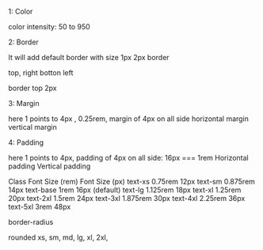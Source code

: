 <!-- ****************************************************** -->
1: Color

<!-- bg-red-500 -->
color intensity: 50 to 950

<!-- green orange sky blue -->
<!-- white and black don't have any intensity -->

<!-- text-color-intensity -->


<!-- ****************************************************** -->
2: Border

<!-- border --> It will add default border with size 1px
<!-- border-2 --> 2px border
<!-- border-color-intensity -->

<!-- border-t, border-r, border-b, border-l -->
top, right botton left
<!-- border-t-2 --> border top 2px




<!-- ****************************************************** -->
3: Margin
<!-- m-1 --> here 1 points to 4px , 0.25rem, margin of 4px on all side
<!-- mx-1 --> horizontal margin
<!-- my-1 --> vertical margin
<!-- mt mb ml mr -->





<!-- ****************************************************** -->
4: Padding
<!-- p-1 --> here 1 points to 4px, padding of 4px on all side: 16px === 1rem
<!-- px-1 --> Horizontal padding
<!-- py-1 --> Vertical padding
<!-- pt pb pl pr -->







<!-- ****************************************************** -->


Class	    Font Size (rem)	  Font Size (px)
text-xs	    0.75rem	          12px
text-sm	    0.875rem	      14px
text-base	1rem	          16px (default)
text-lg	    1.125rem	      18px
text-xl	    1.25rem	          20px
text-2xl	1.5rem	          24px
text-3xl	1.875rem	      30px
text-4xl	2.25rem	          36px
text-5xl	3rem	          48px





<!--  <img className="w-full h-48 object-cover rounded-xl"  -->

border-radius

rounded
xs, sm, md, lg, xl, 2xl,